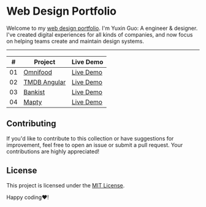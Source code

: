 # Web Design Portfolio

Welcome to my [web design portfolio](https://timothyguo86.github.io/web-design-portfolio/). I'm Yuxin Guo: A engineer &
designer. I've created digital experiences for all kinds of companies, and now focus on helping teams create and
maintain design systems.

---

| #  | Project                                                                             | Live Demo                                                                  |
|:--:|-------------------------------------------------------------------------------------|----------------------------------------------------------------------------|
| 01 | [Omnifood](https://github.com/timothyguo86/web-design-portfolio/tree/main/Omnifood) | [Live Demo](https://timothyguo86.github.io/web-design-portfolio/Omnifood/) |
| 02 | [TMDB Angular](https://github.com/timothyguo86/tmdb-angular)                        | [Live Demo](https://timothyguo86.github.io/tmdb-angular/)                  |
| 03 | [Bankist](https://github.com/timothyguo86/web-design-portfolio/tree/main/Bankist)   | [Live Demo](https://timothyguo86.github.io/web-design-portfolio/Bankist/)  |
| 04 | [Mapty](https://github.com/timothyguo86/web-design-portfolio/tree/main/Mapty)       | [Live Demo](https://timothyguo86.github.io/web-design-portfolio/Mapty/)    |

## Contributing

If you'd like to contribute to this collection or have suggestions for improvement, feel free to open an issue or submit
a pull request. Your contributions are highly appreciated!

## License

This project is licensed under the [MIT License](./LICENSE).

Happy coding❤️!
